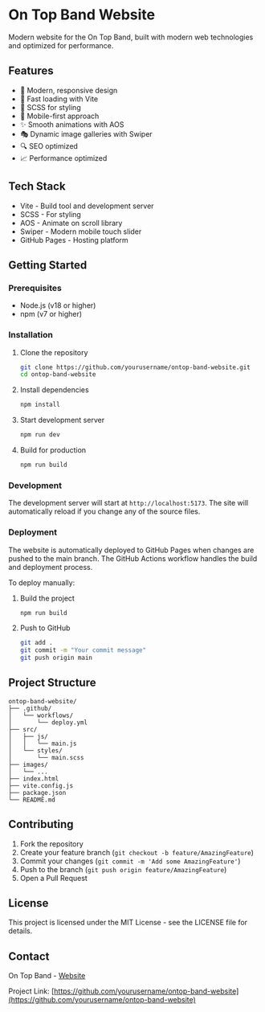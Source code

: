 # On Top Band Website

Modern website for the On Top Band, built with modern web technologies and optimized for performance.

## Features

- 🎨 Modern, responsive design
- 🚀 Fast loading with Vite
- 💅 SCSS for styling
- 📱 Mobile-first approach
- ✨ Smooth animations with AOS
- 🎭 Dynamic image galleries with Swiper
- 🔍 SEO optimized
- 📈 Performance optimized

## Tech Stack

- Vite - Build tool and development server
- SCSS - For styling
- AOS - Animate on scroll library
- Swiper - Modern mobile touch slider
- GitHub Pages - Hosting platform

## Getting Started

### Prerequisites

- Node.js (v18 or higher)
- npm (v7 or higher)

### Installation

1. Clone the repository
   ```bash
   git clone https://github.com/yourusername/ontop-band-website.git
   cd ontop-band-website
   ```

2. Install dependencies
   ```bash
   npm install
   ```

3. Start development server
   ```bash
   npm run dev
   ```

4. Build for production
   ```bash
   npm run build
   ```

### Development

The development server will start at `http://localhost:5173`. The site will automatically reload if you change any of the source files.

### Deployment

The website is automatically deployed to GitHub Pages when changes are pushed to the main branch. The GitHub Actions workflow handles the build and deployment process.

To deploy manually:

1. Build the project
   ```bash
   npm run build
   ```

2. Push to GitHub
   ```bash
   git add .
   git commit -m "Your commit message"
   git push origin main
   ```

## Project Structure

```
ontop-band-website/
├── .github/
│   └── workflows/
│       └── deploy.yml
├── src/
│   ├── js/
│   │   └── main.js
│   └── styles/
│       └── main.scss
├── images/
│   └── ...
├── index.html
├── vite.config.js
├── package.json
└── README.md
```

## Contributing

1. Fork the repository
2. Create your feature branch (`git checkout -b feature/AmazingFeature`)
3. Commit your changes (`git commit -m 'Add some AmazingFeature'`)
4. Push to the branch (`git push origin feature/AmazingFeature`)
5. Open a Pull Request

## License

This project is licensed under the MIT License - see the LICENSE file for details.

## Contact

On Top Band - [Website](https://yourusername.github.io/ontop-band-website)

Project Link: [https://github.com/yourusername/ontop-band-website](https://github.com/yourusername/ontop-band-website) 